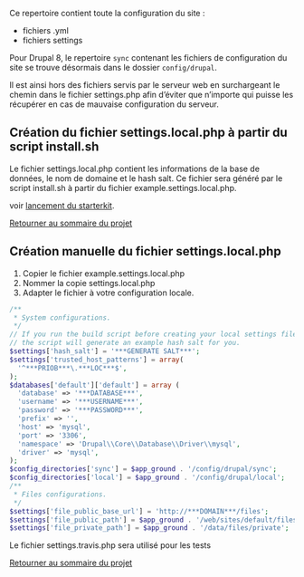 Ce repertoire contient toute la configuration du site :
- fichiers .yml
- fichiers settings

Pour Drupal 8, le repertoire `sync` contenant les fichiers de configuration du site se trouve désormais dans le dossier `config/drupal`.

Il est ainsi hors des fichiers servis par le serveur web en surchargeant le chemin dans le fichier settings.php afin d’éviter que n’importe qui puisse les récupérer en cas de mauvaise configuration du serveur.

## Création du fichier settings.local.php à partir du script install.sh

Le fichier settings.local.php contient les informations de la base de données, le nom de domaine et le hash salt. Ce fichier sera généré par le script install.sh à partir du fichier example.settings.local.php.

voir [lancement du starterkit](../../scripts/drupal/LISEZMOI.md).

[Retourner au sommaire du projet](../../LISEZMOI.md)
## Création manuelle du fichier settings.local.php
1. Copier le fichier example.settings.local.php
2. Nommer la copie settings.local.php
3. Adapter le fichier à votre configuration locale.

````php
/**
 * System configurations.
 */
// If you run the build script before creating your local settings file,
// the script will generate an example hash salt for you.
$settings['hash_salt'] = '***GENERATE SALT***';
$settings['trusted_host_patterns'] = array(
  '^***PRIOB***\.***LOC***$',
);
$databases['default']['default'] = array (
  'database' => '***DATABASE***',
  'username' => '***USERNAME***',
  'password' => '***PASSWORD***',
  'prefix' => '',
  'host' => 'mysql',
  'port' => '3306',
  'namespace' => 'Drupal\\Core\\Database\\Driver\\mysql',
  'driver' => 'mysql',
);
$config_directories['sync'] = $app_ground . '/config/drupal/sync';
$config_directories['local'] = $app_ground . '/config/drupal/local';
/**
 * Files configurations.
 */
$settings['file_public_base_url'] = 'http://***DOMAIN***/files';
$settings['file_public_path'] = $app_ground . '/web/sites/default/files';
$settings['file_private_path'] = $app_ground . '/data/files/private';
````
Le fichier settings.travis.php sera utilisé pour les tests

[Retourner au sommaire du projet](../../LISEZMOI.md)